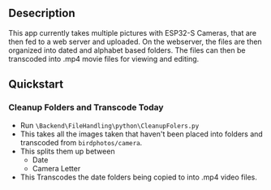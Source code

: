## Desecription
This app currently takes multiple pictures with ESP32-S Cameras, that are then fed to a web server and uploaded. On the webserver, the files are then organized into dated and alphabet based folders. The files can then be transcoded into .mp4 movie files for viewing and editing.


## Quickstart
### Cleanup Folders and Transcode Today
- Run ```\Backend\FileHandling\python\CleanupFolers.py```
- This takes all the images taken that haven't been placed into folders and transcoded from ```birdphotos/camera```.
- This splits them up between
  - Date  
  - Camera Letter
- This Transcodes the date folders being copied to into .mp4 video files.
